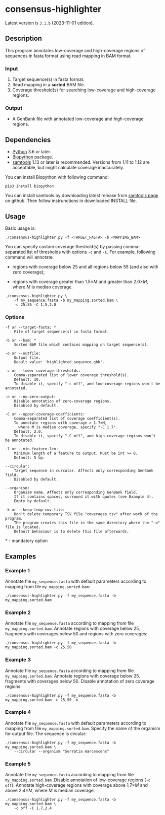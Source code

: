 # consensus-highlighter

Latest version is `3.1.b` (2023-11-01 edition).

## Description

This program annotates low-coverage and high-coverage regions of sequences in fasta format using read mapping in BAM format.

### Input

1. Target sequence(s) in fasta format.
2. Read mapping in a **sorted** BAM file.
3. Coverage threshold(s) for searching low-coverage and high-coverage regions.

### Output

- A GenBank file with annotated low-coverage and high-coverage regions.

## Dependencies

- [Python](https://www.python.org/downloads/) 3.6 or later.
- [Biopython](https://biopython.org/) package.
- [samtools](https://github.com/samtools/samtools) 1.13 or later is recommended. Versions from 1.11 to 1.12 are acceptable, but might calculate coverage inaccurately.

You can install Biopython with following command:
```
pip3 install biopython
```

You can install samtools by downloading latest release from [samtools page](https://github.com/samtools/samtools) on github. Then follow instrunctions in downloaded INSTALL file.

## Usage

Basic usage is:
```
./consensus-highlighter.py -f <TARGET_FASTA> -b <MAPPING_BAM>
```

You can specify custom coverage theshold(s) by passing comma-separated list of thresholds with options `-c` and `-C`. For example, following command will annotate:

- regions with coverage below 25 and all regions below 55 (and also with zero coverage);

- regions with coverage greater than 1.5×*M* and greater than 2.0×*M*, where *M* is median coverage.

```
./consensus-highlighter.py \
    -f my_sequence.fasta -b my_mapping.sorted.bam \
    -c 25,55 -C 1.5,2.0
```

### Options

```
-f or --target-fasta: *
    File of target sequence(s) in fasta format.

-b or --bam: *
    Sorted BAM file which contains mapping on target sequence(s).

-o or --outfile:
    Output file.
    Deault value: 'highlighted_sequence.gbk'.

-c or --lower-coverage-thresholds:
    Comma-separated list of lower coverage threshold(s).
    Default: 10.
    To disable it, specify "-c off", and low-coverage regions won't be annotated.

-n or --no-zero-output:
    Disable annotation of zero-coverage regions.
    Disabled by default.

-C or --upper-coverage-coefficients:
    Comma-separated list of coverage coefficient(s).
    To annotate regions with coverage > 1.7×M,
      where M is median coverage, specify "-C 1.7".
    Default: 2.0.
    To disable it, specify "-C off", and high-coverage regions won't be annotated.

-l or --min-feature-len:
    Minimum length of a feature to output. Must be int >= 0.
    Default: 5 bp.

--circular:
    Target sequence in curcular. Affects only corresponding GenBank field.
    Disabled by default.
    
--organism:
    Organism name. Affects only corresponding GenBank field.
    If it contains spaces, surround it with quotes (see Example 4).
    Empty by default.

-k or --keep-temp-cov-file:
    Don't delete temporary TSV file "coverages.tsv" after work of the program.
    The program creates this file in the same directory where the "-o" file is located.
    Default behaviour is to delete this file afterwards.
```
\* - mandatory option


## Examples

### Example 1

Annotate file `my_sequence.fasta` with default parameters according to mapping from file `my_mapping.sorted.bam`:

```
./consensus-highlighter.py -f my_sequence.fasta -b my_mapping.sorted.bam
```

### Example 2

Annotate file `my_sequence.fasta` according to mapping from file `my_mapping.sorted.bam`. Annotate regions with coverage below 25, fragments with coverages below 50 and regions with zero coverages:

```
./consensus-highlighter.py -f my_sequence.fasta -b my_mapping.sorted.bam -c 25,50
```

### Example 3

Annotate file `my_sequence.fasta` according to mapping from file `my_mapping.sorted.bam`. Annotate regions with coverage below 25, fragments with coverages below 50. Disable annotation of zero coverage regions:

```
./consensus-highlighter.py -f my_sequence.fasta -b my_mapping.sorted.bam -c 25,50 -n
```

### Example 4

Annotate file `my_sequence.fasta` with default parameters according to mapping from file `my_mapping.sorted.bam`. Specify the name of the organism for output file. The sequence is circular:

```
./consensus-highlighter.py -f my_sequence.fasta -b my_mapping.sorted.bam \
    --circular --organism "Serratia marcescens"
```

### Example 5

Annotate file `my_sequence.fasta` according to mapping from file `my_mapping.sorted.bam`. Disable annotation of low-coverage regions (`-c off`). Annotate high-coverage regions with coverage above 1.7×*M* and above 2.4×*M*, where *M* is median coverage:

```
./consensus-highlighter.py -f my_sequence.fasta -b my_mapping.sorted.bam \
    -c off -C 1.7,2.4
```
